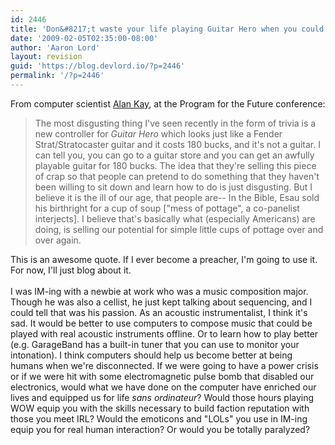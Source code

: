 ```yaml
---
id: 2446
title: 'Don&#8217;t waste your life playing Guitar Hero when you could be learning guitar for real'
date: '2009-02-05T02:35:00-08:00'
author: 'Aaron Lord'
layout: revision
guid: 'https://blog.devlord.io/?p=2446'
permalink: '/?p=2446'
---
```


From computer scientist <a href="http://programforthefuture.org/speakers/alan-kay">Alan Kay</a>, at the Program for the Future conference:<br /><blockquote>The most disgusting thing I've seen recently in the form of trivia is a new controller for <i>Guitar Hero</i> which looks just like a Fender Strat/Stratocaster guitar and it costs 180 bucks, and it's not a guitar.  I can tell you, you can go to a guitar store and you can get an awfully playable guitar for 180 bucks.  The idea that they're selling this piece of crap so that people can pretend to do something that they haven't been willing to sit down and learn how to do is just disgusting.  But I believe it is the ill of our age, that people are--  In the Bible, Esau sold his birthright for a cup of soup ["mess of pottage", a co-panelist interjects].  I believe that's basically what (especially Americans) are doing, is selling our potential for simple little cups of pottage over and over again.</blockquote>This is an awesome quote.  If I ever become a preacher, I'm going to use it.  For now, I'll just blog about it.<br /><br />I was IM-ing with a newbie at work who was a music composition major.  Though he was also a cellist, he just kept talking about sequencing, and I could tell that was his passion.  As an acoustic instrumentalist, I think it's sad.  It would be better to use computers to compose music that could be played with real acoustic instruments offline.  Or to learn how to play better (e.g. GarageBand has a built-in tuner that you can use to monitor your intonation).  I think computers should help us become better at being humans when we're disconnected.  If we were going to have a power crisis or if we were hit with some electromagnetic pulse bomb that disabled our electronics, would what we have done on the computer have enriched our lives and equipped us for life <i>sans ordinateur</i>?  Would those hours playing WOW equip you with the skills necessary to build faction reputation with those you meet IRL?  Would the emoticons and "LOLs" you use in IM-ing equip you for real human interaction?  Or would you be totally paralyzed?